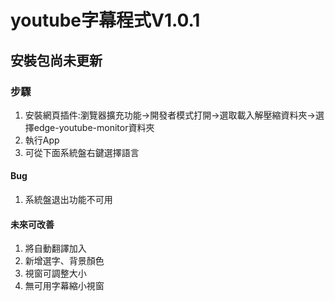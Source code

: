 # youtube字幕程式V1.0.1
## 安裝包尚未更新
### 步驟
1. 安裝網頁插件:瀏覽器擴充功能->開發者模式打開->選取載入解壓縮資料夾->選擇edge-youtube-monitor資料夾
2. 執行App
3. 可從下面系統盤右鍵選擇語言
#### Bug
1. 系統盤退出功能不可用

#### 未來可改善
1. 將自動翻譯加入
2. 新增選字、背景顏色
3. 視窗可調整大小
4. 無可用字幕縮小視窗



